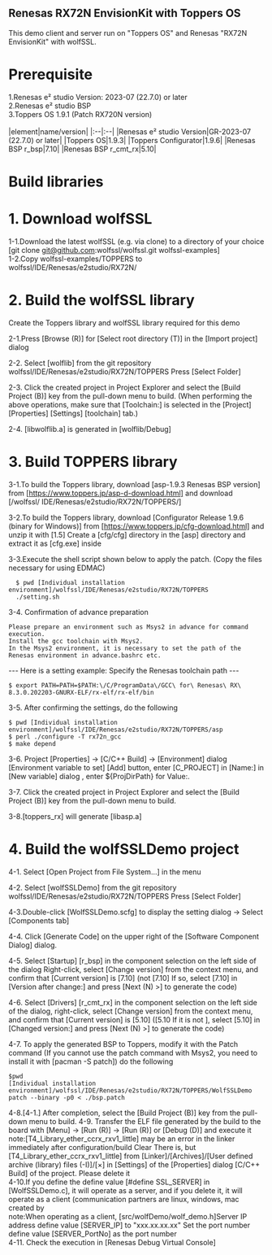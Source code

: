 ## Renesas RX72N EnvisionKit with Toppers OS


This demo client and server run on "Toppers OS" and Renesas "RX72N EnvisionKit" with wolfSSL.


# Prerequisite


1.Renesas e² studio Version: 2023-07 (22.7.0) or later  
2.Renesas e² studio BSP   
3.Toppers OS 1.9.1 (Patch RX720N version)    
<br>
|element|name/version|
|:--|:--|
|Renesas e² studio Version|GR-2023-07 (22.7.0) or later|
|Toppers OS|1.9.3|
|Toppers Configurator|1.9.6|
|Renesas BSP r_bsp|7.10|
|Renesas BSP r_cmt_rx|5.10|
<br>


# Build libraries
  # 1. Download wolfSSL
  1-1.Download the latest wolfSSL (e.g. via clone) to a directory of your choice [git clone git@github.com:wolfssl/wolfssl.git wolfssl-examples]   
  1-2.Copy wolfssl-examples/TOPPERS to wolfssl/IDE/Renesas/e2studio/RX72N/  

  # 2. Build the wolfSSL library
   Create the Toppers library and wolfSSL library required for this demo

  2-1.Press [Browse (R)] for [Select root directory (T)] in the [Import project] dialog
  
  2-2. Select [wolflib] from the git repository wolfssl/IDE/Renesas/e2studio/RX72N/TOPPERS Press [Select Folder]
  
  2-3. Click the created project in Project Explorer and select the [Build Project (B)] key from the pull-down menu to build.
  (When performing the above operations, make sure that [Toolchain:] is selected in the [Project] [Properties] [Settings] [toolchain] tab.)
  
  2-4. [libwolflib.a] is generated in [wolflib/Debug]

  # 3. Build TOPPERS library
  
  3-1.To build the Toppers library, download [asp-1.9.3 Renesas BSP version] from [https://www.toppers.jp/asp-d-download.html] and download [/wolfssl/ IDE/Renesas/e2studio/RX72N/TOPPERS/]
  
  3-2.To build the Toppers library, download [Configurator Release 1.9.6 (binary for Windows)] from [https://www.toppers.jp/cfg-download.html] and unzip it with [1.5] Create a [cfg/cfg] directory in the [asp] directory and extract it as [cfg.exe] inside
  
  3-3.Execute the shell script shown below to apply the patch.
    (Copy the files necessary for using EDMAC)
```
  $ pwd [Individual installation environment]/wolfssl/IDE/Renesas/e2studio/RX72N/TOPPERS
  ./setting.sh
```

  3-4. Confirmation of advance preparation

    Please prepare an environment such as Msys2 in advance for command execution.
    Install the gcc toolchain with Msys2.
    In the Msys2 environment, it is necessary to set the path of the Renesas environment in advance.bashrc etc.

--- Here is a setting example: Specify the Renesas toolchain path ---

```
$ export PATH=PATH=$PATH:\/C/ProgramData\/GCC\ for\ Renesas\ RX\ 8.3.0.202203-GNURX-ELF/rx-elf/rx-elf/bin
```

3-5. After confirming the settings, do the following

```
$ pwd [Individual installation environment]/wolfssl/IDE/Renesas/e2studio/RX72N/TOPPERS/asp
$ perl ./configure -T rx72n_gcc
$ make depend
```

  3-6. Project [Properties] → [C/C++ Build] → [Environment] dialog [Environment variable to set] [Add] button, enter [C_PROJECT] in [Name:] in [New variable] dialog , enter ${ProjDirPath} for Value:.

  3-7. Click the created project in Project Explorer and select the [Build Project (B)] key from the pull-down menu to build.

  3-8.[toppers_rx] will generate [libasp.a]
 
# 4. Build the wolfSSLDemo project

  4-1. Select [Open Project from File System...] in the menu

  4-2. Select [wolfSSLDemo] from the git repository wolfssl/IDE/Renesas/e2studio/RX72N/TOPPERS Press [Select Folder]

  4-3.Double-click [WolfSSLDemo.scfg] to display the setting dialog → Select [Components tab]

  4-4. Click [Generate Code] on the upper right of the [Software Component Dialog] dialog.

  4-5. Select [Startup] [r_bsp] in the component selection on the left side of the dialog Right-click, select [Change version] from the context menu, and confirm that [Current version] is [7.10] (not [7.10] If so, select [7.10] in [Version after change:] and press [Next (N) >] to generate the code)

  4-6. Select [Drivers] [r_cmt_rx] in the component selection on the left side of the dialog, right-click, select [Change version] from the context menu, and confirm that [Current version] is [5.10] ([5.10 If it is not ], select [5.10] in [Changed version:] and press [Next (N) >] to generate the code)


   
  4-7. To apply the generated BSP to Toppers, modify it with the Patch command
  (If you cannot use the patch command with Msys2, you need to install it with [pacman -S patch])
  do the following
  ```
$pwd
[Individual installation environment]/wolfssl/IDE/Renesas/e2studio/RX72N/TOPPERS/WolfSSLDemo
  patch --binary -p0 < ./bsp.patch
```


  
  4-8.[4-1.] After completion, select the [Build Project (B)] key from the pull-down menu to build.
  4-9. Transfer the ELF file generated by the build to the board with [Menu] → [Run (R)] → [Run (R)] or [Debug (D)] and execute it  
  note:[T4_Library_ether_ccrx_rxv1_little] may be an error in the linker immediately after configuration/build Clear There is, but [T4_Library_ether_ccrx_rxv1_little] from [Linker]/[Archives]/[User defined archive (library) files (-I)]/[×] in [Settings] of the [Properties] dialog [C/C++ Build] of the project. Please delete it  
  4-10.If you define the define value [#define SSL_SERVER] in [WolfSSLDemo.c], it will operate as a server, and if you delete it, it will operate as a client (communication partners are linux, windows, mac created by  
  note:When operating as a client, [src/wolfDemo/wolf_demo.h]Server IP address define value [SERVER_IP] to "xxx.xx.xx.xx" Set the port number define value [SERVER_PortNo] as the port number  
  4-11. Check the execution in [Renesas Debug Virtual Console]
